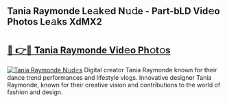## Tania Raymonde Le𝚊k𝚎d N𝚞𝚍e - Part-bLD Vid𝚎o Photos Le𝚊ks XdMX2

# <h2><a href="http://fbft7ym.evod.top/?m=Tania+Raymonde">🔗 👉🔴 Tania Raymonde Vid𝚎o Ph𝚘t𝚘s</a></h2>

[![Tania Raymonde N𝚞d𝚎s](https://i.imgur.com/8V9OHl7.gif)](http://fbft7ym.evod.top/?m=Tania+Raymonde)
Digital creator Tania Raymonde known for their dance trend performances and lifestyle vlogs. Innovative designer Tania Raymonde, known for their creative vision and contributions to the world of fashion and design. 
